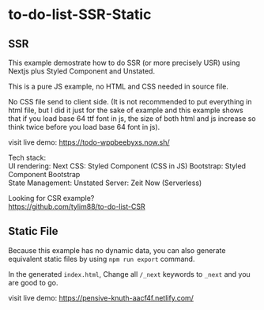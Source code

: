 # to-do-list-SSR-Static

## SSR

This example demostrate how to do SSR (or more precisely USR) using Nextjs plus Styled Component and Unstated.

This is a pure JS example, no HTML and CSS needed in source file.

No CSS file send to client side. (It is not recommended to put everything in html file, but I did it just for the sake of example and this example shows that if you load base 64 ttf font in js, the size of both html and js increase so think twice before you load base 64 font in js).

visit live demo: https://todo-wppbeebyxs.now.sh/

Tech stack:  
UI rendering: Next
CSS: Styled Component (CSS in JS)
Bootstrap: Styled Component Bootstrap  
State Management: Unstated
Server: Zeit Now (Serverless)

Looking for CSR example?  
https://github.com/tylim88/to-do-list-CSR

## Static File

Because this example has no dynamic data, you can also generate equivalent static files by using `npm run export` command.

In the generated `index.html`, Change all `/_next` keywords to `_next` and you are good to go.

visit live demo: https://pensive-knuth-aacf4f.netlify.com/
